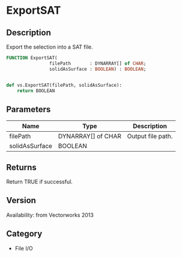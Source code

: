 # ExportSAT

## Description
Export the selection into a SAT file.

```pascal
FUNCTION ExportSAT(
				filePath       : DYNARRAY[] of CHAR;
				solidAsSurface : BOOLEAN) : BOOLEAN;
```

```python

def vs.ExportSAT(filePath, solidAsSurface):
    return BOOLEAN
```

## Parameters
|Name|Type|Description|
|---|---|---|
|filePath|DYNARRAY[] of CHAR|Output file path.|
|solidAsSurface|BOOLEAN||

## Returns
Return TRUE if successful.

## Version
Availability: from Vectorworks 2013
## Category
* File I/O

